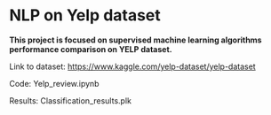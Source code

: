 # NLP on Yelp dataset
**This project is focused on supervised machine learning algorithms performance comparison on YELP dataset.**

Link to dataset: https://www.kaggle.com/yelp-dataset/yelp-dataset


Code: Yelp_review.ipynb


Results: Classification_results.plk
